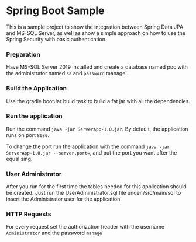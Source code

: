 # Spring Boot Sample

This is a sample project to show the integration between Spring Data JPA and MS-SQL Server, as well as
show a simple approach on how to use the Spring Security with basic authentication.

### Preparation

Have MS-SQL Server 2019 installed and create a database named poc with the administrator
named ```sa``` and ```password``` manage`.

### Build the Application

Use the gradle bootJar build task to build a fat jar with all the dependencies.

### Run the application

Run the command ```java -jar ServerApp-1.0.jar```.
By default, the application runs on port ```8080```.

To change the port run the application with the command ```java -jar ServerApp-1.0.jar --server.port=```,
and put the port you want after the equal sing.

### User Administrator

After you run for the first time the tables needed for this application should be created.
Just run the UserAdministrator.sql file under /src/main/sql to insert the Administrator user for the
application.

### HTTP Requests

For every request set the authorization header with the username ```Administrator``` and the password
```manage```